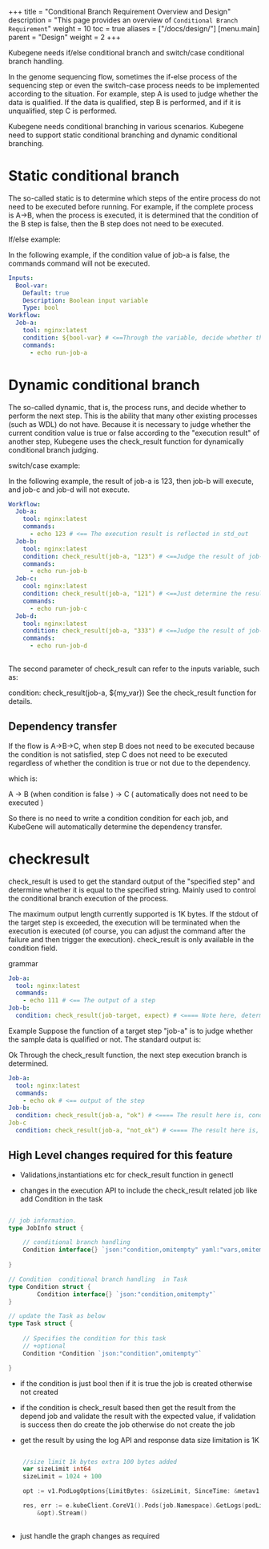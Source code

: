 +++
title = "Conditional Branch Requirement Overview and Design"
description = "This page provides an overview of `Conditional Branch Requirement`"
weight = 10
toc = true
aliases = ["/docs/design/"]
[menu.main]
  parent = "Design"
  weight = 2 
+++

Kubegene needs if/else conditional branch and switch/case conditional branch handling.

In the genome sequencing flow, sometimes the if-else process of the sequencing step or even the switch-case process needs to be implemented according to the situation. 
For example, step A is used to judge whether the data is qualified. If the data is qualified, step B is performed, and if it is unqualified, step C is performed.

Kubegene needs conditional branching in various scenarios. Kubegene need to support static conditional branching and dynamic conditional branching.


# **Static conditional branch**
The so-called static is to determine which steps of the entire process do not need to be executed before running. 
For example, if the complete process is A->B, when the process is executed, it is determined that the condition of the B step is false, 
then the B step does not need to be executed.

If/else example:

In the following example, if the condition value of job-a is false, the commands command will not be executed.
```yaml
Inputs:
  Bool-var:
    Default: true
    Description: Boolean input variable
    Type: bool
Workflow:
  Job-a:
    tool: nginx:latest
    condition: ${bool-var} # <==Through the variable, decide whether the step is executed. Equivalent to if(bool-var)
    commands:
      - echo run-job-a
```

# **Dynamic conditional branch**
The so-called dynamic, that is, the process runs, and decide whether to perform the next step. This is the ability that many other existing processes (such as WDL) do not have.
Because it is necessary to judge whether the current condition value is true or false according to the "execution result" of another step, 
Kubegene uses the check_result function for dynamically conditional branch judging.


switch/case example:

In the following example, the result of job-a is 123, then job-b will execute, and job-c and job-d will not execute.

```yaml
Workflow:
  Job-a:
    tool: nginx:latest
    commands:
      - echo 123 # <== The execution result is reflected in std_out
  Job-b:
    tool: nginx:latest
    condition: check_result(job-a, "123") # <==Judge the result of job-a and decide whether the current step is executed. Equivalent to case(123)
    commands:
      - echo run-job-b
  Job-c:
    cool: nginx:latest
    condition: check_result(job-a, "121") # <==Just determine the result of job-a and decide whether the current step is executed. Equivalent to case(121)
    commands:
      - echo run-job-c
  Job-d:
    tool: nginx:latest
    condition: check_result(job-a, "333") # <==Judge the result of job-a and decide whether the current step is executed. Equivalent to case (333)
    commands:
      - echo run-job-d
      
```
The second parameter of check_result can refer to the inputs variable, such as:

condition: check_result(job-a, ${my_var})
See the check_result function for details.


## Dependency transfer
If the flow is A->B->C, when step B does not need to be executed because the condition is not satisfied, step C does not need to be executed 
regardless of whether the condition is true or not due to the dependency.

which is:

A -> B (when condition is false ) -> C ( automatically does not need to be executed )

So there is no need to write a condition condition for each job, and KubeGene will automatically determine the dependency transfer.


# **checkresult**


check_result is used to get the standard output of the "specified step" and determine whether it is equal to the specified string. Mainly used to control the conditional branch execution of the process.

The maximum output length currently supported is 1K bytes. If the stdout of the target step is exceeded, the execution will be terminated when the execution is executed (of course, you can adjust the command after the failure and then trigger the execution).
check_result is only available in the condition field.


grammar
```yaml
Job-a:
  tool: nginx:latest
  commands:
    - echo 111 # <== The output of a step
Job-b:
  condition: check_result(job-target, expect) # <==== Note here, determine if the output is equal
```

Example
Suppose the function of a target step "job-a" is to judge whether the sample data is qualified or not. The standard output is:

Ok
Through the check_result function, the next step execution branch is determined.

```yaml
Job-a:
  tool: nginx:latest
  commands:
    - echo ok # <== output of the step
Job-b:
  condition: check_result(job-a, "ok") # <==== The result here is, conditon: true
Job-c
  condition: check_result(job-a, "not_ok") # <==== The result here is, conditon: false
```

## High Level changes required for this feature


* Validations,instantiations etc for check_result  function in genectl 

* changes in the execution API to include the check_result related job like add Condition in the task

``` go

// job information.
type JobInfo struct {

    // conditional branch handling
	Condition interface{} `json:"condition,omitempty" yaml:"vars,omitempty"`
	
}

// Condition  conditional branch handling  in Task
type Condition struct {
        Condition interface{} `json:"condition,omitempty"`
}

// update the Task as below 
type Task struct {
	
	// Specifies the condition for this task
    // +optional
    Condition *Condition `json:"condition",omitempty"`

}
 ```
* if the condition is just bool then if it is true the job is created otherwise not created
 
* if the condition is check_result based then get the result from the depend job and validate the result with the expected value, if validation is success then do create the job otherwise do not create the job 

* get the result by using the log API and response data size limitation is 1K

```go

    //size limit 1k bytes extra 100 bytes added
	var sizeLimit int64
	sizeLimit = 1024 + 100

	opt := v1.PodLogOptions{LimitBytes: &sizeLimit, SinceTime: &metav1.Time{}}

	res, err := e.kubeClient.CoreV1().Pods(job.Namespace).GetLogs(podList.Items[0].Name,
		&opt).Stream() 
		
```

* just handle the graph changes as required
